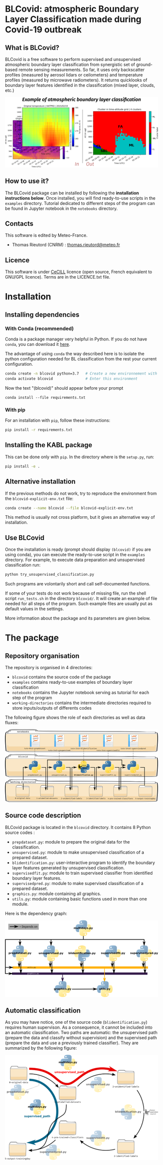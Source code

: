 BLCovid: atmospheric Boundary Layer Classification made during Covid-19 outbreak
===================================

What is BLCovid?
-----------------
BLCovid is a free software to perform supervised and unsupervised atmospheric boundary layer classification from synergistic set of ground-based remote sensing measurements.
So far, it uses only backscatter profiles (measured by aerosol lidars or ceilometers) and temperature profiles (measured by microwave radiometers).
It returns quicklooks of boundary layer features identified in the classification (mixed layer, clouds, etc.)

![Alt](blclassif_example.png)

How to use it?
---------------
The BLCovid package can be installed by following the **installation instructions below**.
Once installed, you will find ready-to-use scripts in the `examples` directory.
Tutorial dedicated to different steps of the program can be found in Jupyter notebook in the `notebooks` directory.


Contacts
---------
This software is edited by Meteo-France.
  * Thomas Rieutord (CNRM) : thomas.rieutord@meteo.fr

Licence
--------
This software is under [CeCILL](https://cecill.info/licences.en.html) licence (open source, French equivalent to GNU/GPL licence).
Terms are in the LICENCE.txt file.

Installation
=============

Installing dependencies
------------------------

### With Conda (recommended)
Conda is a package manager very helpful in Python.
If you do not have `conda`, you can download it [here](https://docs.conda.io/projects/conda/en/latest/index.html).

The advantage of using `conda` the way described here is to isolate the python configuration needed for BL classification from the rest your current configuration.

```bash
conda create -n blcovid python=3.7   # Create a new environnement with Python 3.7
conda activate blcovid               # Enter this environment
```

Now the text "(blcovid)" should appear before your prompt
```
conda install --file requirements.txt
```

### With pip
For an installation with `pip`, follow these instructions:

```bash
pip install -r requirements.txt 
```

Installing the KABL package
---------------------------
This can be done only with `pip`.
In the directory where is the `setup.py`, run:
```bash
pip install -e .
```

Alternative installation
-------------------------
If the previous methods do not work, try to reproduce the environment from the `blcovid-explicit-env.txt` file:
```bash
conda create --name blcovid --file blcovid-explicit-env.txt
```
This method is usually not cross platform, but it gives an alternative way of installation.

Use BLCovid
---------
Once the installation is ready (prompt should display `(blcovid)` if you are using conda), you can execute the ready-to-use script in the `examples` directory.
For example, to execute data preparation and unsupervised classification run:
```bash
python try_unsupervised_classification.py
```
Such programs are volontarily short and call self-documented functions.

If some of your tests do not work because of missing file, run the shell script `run_tests.sh` in the directory `blcovid/`.
It will create an example of file needed for all steps of the program.
Such example files are usually put as default values in the settings.


More information about the package and its parameters are given below.

The package
============

Repository organisation
---------------
The repository is organised in 4 directories:
  * `blcovid` contains the source code of the package
  * `examples` contains ready-to-use examples of boundary layer classification
  * `notebooks` contains the Jupyter notebook serving as tutorial for each step of the program
  * `working-directories` contains the intermediate directories required to store inputs/outputs of differents codes

The following figure shows the role of each directories as well as data fluxes:

![Alt](repo_orga.png)


Source code description
---------------

BLCovid package is located in the `blcovid` directory. It contains 8 Python source codes :
  * `prepdataset.py`: module to prepare the original data for the classification.
  * `unsupervised.py`: module to make unsupervised classification of a prepared dataset.
  * `blidentification.py`: user-interactive program to identify the boundary layer features generated by unsupervised classification.
  * `supervisedfit.py`: module to train supervised classifier from identified boundary layer features.
  * `supervisedpred.py`: module to make supervised classification of a prepared dataset.
  * `graphics.py`: module containing all graphics.
  * `utils.py`: module containing basic functions used in more than one module.

Here is the dependency graph:

![Alt](dependency_graph.png)


Automatic classification
---------------

As you may have notice, one of the source code (`blidentification.py`) requires human supervison.
As a consequence, it cannot be included into an automatic classification.
Two paths are automatic: the unsupervised path (prepare the data and classify without supervision) and the supervised path (prepare the data and use a previously trained classifier).
They are summarized by the following figure:

![Alt](multidays_paths.png)

